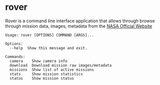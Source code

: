 # rover
Rover is a command line interface application that allows through browse through mission data, images, metadata from the [NASA Official Website](https://mars.nasa.gov)


```
Usage: rover [OPTIONS] COMMAND [ARGS]...

Options:
  --help  Show this message and exit.

Commands:
  camera    Show camera info
  download  Download mission raw images/metadata
  missions  Show list of active missions
  stats     Show mission statistics
  status    Show mission status
```